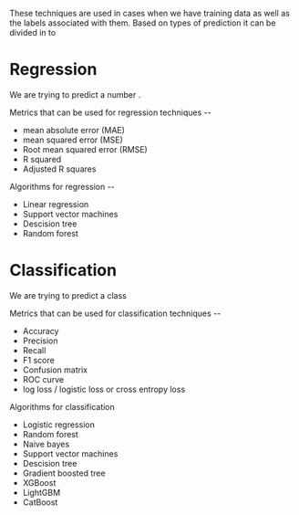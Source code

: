 These techniques are used in cases when we have training data as well as the labels associated with them.
Based on types of prediction it can be divided in to

# Regression

We are trying to predict a number .

Metrics that can be used for regression techniques --

- mean absolute error (MAE)
- mean squared error (MSE)
- Root mean squared error (RMSE)
- R squared
- Adjusted R squares

Algorithms for regression --

- Linear regression
- Support vector machines
- Descision tree
- Random forest

# Classification

We are trying to predict a class

Metrics that can be used for classification techniques --

- Accuracy
- Precision
- Recall
- F1 score
- Confusion matrix
- ROC curve
- log loss / logistic loss or cross entropy loss

Algorithms for classification

- Logistic regression
- Random forest
- Naive bayes
- Support vector machines
- Descision tree
- Gradient boosted tree
- XGBoost
- LightGBM
- CatBoost
